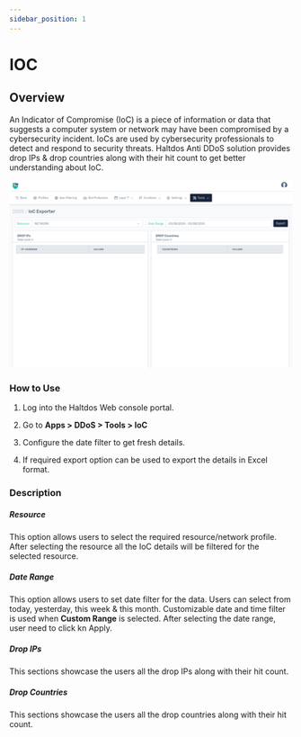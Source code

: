 ```yaml
---
sidebar_position: 1
---
```


# IOC


## Overview

An Indicator of Compromise (IoC) is a piece of information or data that suggests a computer system or network may have been compromised by a cybersecurity incident. IoCs are used by cybersecurity professionals to detect and respond to security threats. Haltdos Anti DDoS solution provides drop IPs & drop countries along with their hit count to get better understanding about IoC.

![Indicator of Compromise](/img/ddos/v8/ddos_ioc_exporter.png)

### How to Use

1. Log into the Haltdos Web console portal.

2. Go to **Apps > DDoS > Tools > IoC**

3. Configure the date filter to get fresh details.

4. If required export option can be used to export the details in Excel format.


### Description

##### **Resource**

This option allows users to select the required resource/network profile. After selecting the resource all the IoC details will be filtered for the selected resource.

##### **Date Range**

This option allows users to set date filter for the data. Users can select from today, yesterday, this week & this month. Customizable date and time filter is used when **Custom Range** is selected. After selecting the date range, user need to click kn Apply.

##### **Drop IPs**
This sections showcase the users all the drop IPs along with their hit count.

##### **Drop Countries**
This sections showcase the users all the drop countries along with their hit count.

